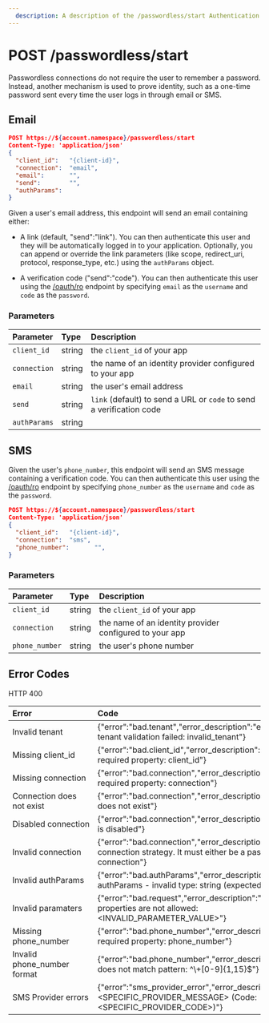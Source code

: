 ```yaml
---
  description: A description of the /passwordless/start Authentication API v2 endpoint listing its parameters.
---
```


# POST /passwordless/start

Passwordless connections do not require the user to remember a password. Instead, another mechanism is used to prove identity, such as a one-time password sent every time the user logs in through email or SMS.

## Email

```JSON
POST https://${account.namespace}/passwordless/start
Content-Type: 'application/json'
{
  "client_id":   "{client-id}",
  "connection":  "email",
  "email":       "",
  "send":        "",
  "authParams":  
}
```

Given a user's email address, this endpoint will send an email containing either:

* A link (default, "send":"link"). You can then authenticate this user and they will be automatically logged in to your application. Optionally, you can append or override the link parameters (like scope, redirect_uri, protocol, response_type, etc.) using the `authParams` object.

* A verification code ("send":"code"). You can then authenticate this user using the [/oauth/ro](/docs/api/authentication/oauth/ro) endpoint by specifying `email` as the `username` and `code` as the `password`.

### Parameters

| Parameter        | Type       | Description |
|:-----------------|:-----------|:------------|
| `client_id`      | string     | the `client_id` of your app |
| `connection`     | string     | the name of an identity provider configured to your app |
| `email`          | string     | the user's email address |
| `send`           | string     | `link` (default) to send a URL or `code` to send a verification code |
| `authParams`     | string     | |


## SMS

Given the user's `phone_number`, this endpoint will send an SMS message containing a verification code. You can then authenticate this user using the [/oauth/ro](/docs/api/authentication/oauth/ro) endpoint by specifying `phone_number` as the `username` and `code` as the `password`.

```JSON
POST https://${account.namespace}/passwordless/start
Content-Type: 'application/json'
{
  "client_id":   "{client-id}",
  "connection":  "sms",
  "phone_number":       "",
}
```

### Parameters

| Parameter        | Type       | Description |
|:-----------------|:-----------|:------------|
| `client_id`      | string     | the `client_id` of your app |
| `connection`     | string     | the name of an identity provider configured to your app |
| `phone_number`          | string     | the user's phone number |

## Error Codes

HTTP 400

| Error            | Code       | 
|:-----------------|:-----------|
| Invalid tenant | {"error":"bad.tenant","error\_description":"error in tenant - tenant validation failed: invalid\_tenant"} |
| Missing client_id | {"error":"bad.client\_id","error\_description":"Missing required property: client_id"} |
| Missing connection | {"error":"bad.connection","error_description":"Missing required property: connection"} |
| Connection does not exist | {"error":"bad.connection","error_description":"Connection does not exist"} |
| Disabled&nbsp;connection | {"error":"bad.connection","error_description":"Connection is disabled"} |
| Invalid connection | {"error":"bad.connection","error_description":"Invalid connection strategy. It must either be a passwordless connection"} |
| Invalid authParams | {"error":"bad.authParams","error_description":"error in authParams - invalid type: string (expected object)"} |
| Invalid paramaters | {"error":"bad.request","error\_description":"the following properties are not allowed: <INVALID_PARAMETER_VALUE>"} |
| Missing phone_number | {"error":"bad.phone\_number","error\_description":"Missing required property: phone_number"} |
| Invalid phone_number format | {"error":"bad.phone\_number","error_description":"String does not match pattern: ^\\+[0-9]{1,15}$"} |
| SMS Provider errors | {"error":"sms\_provider\_error","error\_description":"<SPECIFIC_PROVIDER_MESSAGE> (Code: <SPECIFIC_PROVIDER_CODE>)"} |

